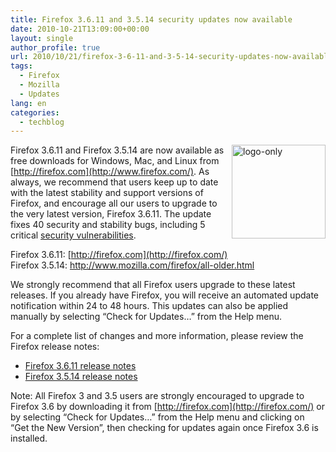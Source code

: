 ```yaml
---
title: Firefox 3.6.11 and 3.5.14 security updates now available
date: 2010-10-21T13:09:00+00:00
layout: single
author_profile: true
url: 2010/10/21/firefox-3-6-11-and-3-5-14-security-updates-now-available/
tags:
  - Firefox
  - Mozilla
  - Updates
lang: en
categories: 
  - techblog
---
```

<img title="logo-only" border="0" alt="logo-only" align="right" src="http://lh4.ggpht.com/_vaUVXcmC3OI/TMA0a55EF6I/AAAAAAAACzE/8rq7Y5P5AYk/logo-only%5B4%5D.png?imgmax=800" width="150" height="150" />Firefox 3.6.11 and Firefox 3.5.14 are now available as free downloads for Windows, Mac, and Linux from [http://firefox.com](http://www.firefox.com/). As always, we recommend that users keep up to date with the latest stability and support versions of Firefox, and encourage all our users to upgrade to the very latest version, Firefox 3.6.11. The update fixes 40 security and stability bugs, including 5 critical [security vulnerabilities](http://www.mozilla.org/security/known-vulnerabilities/firefox36.html#firefox3.6.11).

Firefox 3.6.11: [http://firefox.com](http://firefox.com/)  
Firefox 3.5.14: <http://www.mozilla.com/firefox/all-older.html>

We strongly recommend that all Firefox users upgrade to these latest releases. If you already have Firefox, you will receive an automated update notification within 24 to 48 hours. This updates can also be applied manually by selecting “Check for Updates…” from the Help menu.

For a complete list of changes and more information, please review the Firefox release notes:

  * [Firefox 3.6.11 release notes](http://www.mozilla.com/firefox/3.6.11/releasenotes/)
  * [Firefox 3.5.14 release notes](http://www.mozilla.com/firefox/3.5.14/releasenotes/)

Note: All Firefox 3 and 3.5 users are strongly encouraged to upgrade to Firefox 3.6 by downloading it from [http://firefox.com](http://firefox.com/) or by selecting “Check for Updates…” from the Help menu and clicking on “Get the New Version”, then checking for updates again once Firefox 3.6 is installed.